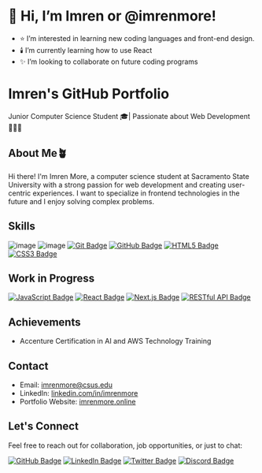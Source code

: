 # 👋 Hi, I’m Imren or @imrenmore!
- ⭐ I’m interested in learning new coding languages and front-end design.
- 🕯️ I’m currently learning how to use React
- ✨ I’m looking to collaborate on future coding programs

# Imren's GitHub Portfolio

Junior Computer Science Student 🎓| Passionate about Web Development👩🏻‍💻

## About Me🪴

Hi there! I'm Imren More, a computer science student at Sacramento State University with a strong passion for web development and creating user-centric experiences. I want to specialize in frontend technologies in the future and I enjoy solving complex problems.

## Skills
![image](https://github.com/imrenmore/imrenmore/assets/98141213/c813de73-481f-4005-87f3-1764c39da383)
![image](https://github.com/imrenmore/imrenmore/assets/98141213/cfdcea1f-9ae3-4e85-a3ca-861b4e77d061)
[![Git Badge](https://img.shields.io/badge/Git-F05032?style=for-the-badge&logo=git&logoColor=white)](https://git-scm.com/)
[![GitHub Badge](https://img.shields.io/badge/GitHub-181717?style=for-the-badge&logo=github&logoColor=white)](https://github.com/)
[![HTML5 Badge](https://img.shields.io/badge/HTML5-E34F26?style=for-the-badge&logo=html5&logoColor=white)](https://developer.mozilla.org/en-US/docs/Web/Guide/HTML/HTML5)
[![CSS3 Badge](https://img.shields.io/badge/CSS3-1572B6?style=for-the-badge&logo=css3&logoColor=white)](https://developer.mozilla.org/en-US/docs/Web/CSS)

## Work in Progress
[![JavaScript Badge](https://img.shields.io/badge/JavaScript-F7DF1E?style=for-the-badge&logo=javascript&logoColor=white&color=2bbc8a)](https://developer.mozilla.org/en-US/docs/Web/JavaScript)
[![React Badge](https://img.shields.io/badge/React-61DAFB?style=for-the-badge&logo=react&logoColor=white&color=61DAFB)](https://reactjs.org/)
[![Next.js Badge](https://img.shields.io/badge/Next.js-000000?style=for-the-badge&logo=next.js&logoColor=white)](https://nextjs.org/)
[![RESTful API Badge](https://img.shields.io/badge/RESTful%20API-FF5733?style=for-the-badge&logo=api&logoColor=white)](https://en.wikipedia.org/wiki/Representational_state_transfer)


## Achievements

- Accenture Certification in AI and AWS Technology Training

## Contact

- Email: imrenmore@csus.edu
- LinkedIn: [linkedin.com/in/imrenmore](https://www.linkedin.com/in/imrenmore)
- Portfolio Website: [imrenmore.online](https://www.imrenmore.online)


## Let's Connect

Feel free to reach out for collaboration, job opportunities, or just to chat:



[![GitHub Badge](https://img.shields.io/badge/GitHub-000000?style=for-the-badge&logo=GitHub&logoColor=white)](https://github.com/imrenmore)
[![LinkedIn Badge](https://img.shields.io/badge/LinkedIn-Profile-blue?style=for-the-badge&logo=linkedin)](https://www.linkedin.com/in/imrenmore/)
[![Twitter Badge](https://img.shields.io/twitter/follow/imren_more?style=for-the-badge&logo=twitter&logoColor=white&label=Follow)](https://twitter.com/imren_more)
[![Discord Badge](https://img.shields.io/static/v1?style=for-the-badge&logo=discord&label=Chat&message=.imren&color=7289DA)](https://discordapp.com/users/.imren)
